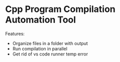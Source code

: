 # Cpp Program Compilation Automation Tool

Features:
- Organize files in a folder with output
- Run compilation in parallel
- Get rid of vs code runner temp error